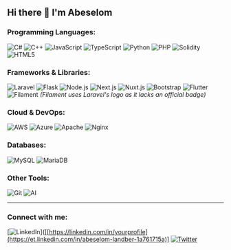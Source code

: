 ## Hi there 👋 I'm Abeselom 

<!--
**abisgit/abisgit** is a ✨ _special_ ✨ repository because its `README.md` (this file) appears on your GitHub profile.

Here are some ideas to get you started:

- 🔭 I’m currently working on ...
- 🌱 I’m currently learning ...
- 👯 I’m looking to collaborate on ...
- 🤔 I’m looking for help with ...
- 💬 Ask me about ...
- 📫 How to reach me: ...
- 😄 Pronouns: ...
- ⚡ Fun fact: ...
-->

### Programming Languages:
![C#](https://img.shields.io/badge/C%23-239120?logo=c-sharp&logoColor=white)
![C++](https://img.shields.io/badge/C%2B%2B-00599C?logo=c%2B%2B&logoColor=white)
![JavaScript](https://img.shields.io/badge/JavaScript-F7DF1E?logo=javascript&logoColor=black)
![TypeScript](https://img.shields.io/badge/TypeScript-3178C6?logo=typescript&logoColor=white)
![Python](https://img.shields.io/badge/Python-3776AB?logo=python&logoColor=white)
![PHP](https://img.shields.io/badge/PHP-777BB4?logo=php&logoColor=white)
![Solidity](https://img.shields.io/badge/Solidity-363636?logo=solidity&logoColor=white)
![HTML5](https://img.shields.io/badge/HTML5-E34F26?logo=html5&logoColor=white)

### Frameworks & Libraries:
![Laravel](https://img.shields.io/badge/Laravel-FF2D20?logo=laravel&logoColor=white)
![Flask](https://img.shields.io/badge/Flask-000000?logo=flask&logoColor=white)
![Node.js](https://img.shields.io/badge/Node.js-339933?logo=node.js&logoColor=white)
![Next.js](https://img.shields.io/badge/Next.js-000000?logo=next.js&logoColor=white)
![Nuxt.js](https://img.shields.io/badge/Nuxt.js-00DC82?logo=nuxt.js&logoColor=white)
![Bootstrap](https://img.shields.io/badge/Bootstrap-7952B3?logo=bootstrap&logoColor=white)
![Flutter](https://img.shields.io/badge/Flutter-02569B?logo=flutter&logoColor=white)
![Filament](https://img.shields.io/badge/Filament-FF5722?logo=laravel&logoColor=white) *(Filament uses Laravel's logo as it lacks an official badge)*

### Cloud & DevOps:
![AWS](https://img.shields.io/badge/AWS-232F3E?logo=amazon-aws&logoColor=white)
![Azure](https://img.shields.io/badge/Azure-0078D4?logo=microsoft-azure&logoColor=white)
![Apache](https://img.shields.io/badge/Apache-D22128?logo=apache&logoColor=white)
![Nginx](https://img.shields.io/badge/Nginx-009639?logo=nginx&logoColor=white)

### Databases:
![MySQL](https://img.shields.io/badge/MySQL-4479A1?logo=mysql&logoColor=white)
![MariaDB](https://img.shields.io/badge/MariaDB-003545?logo=mariadb&logoColor=white)

### Other Tools:
![Git](https://img.shields.io/badge/Git-F05032?logo=git&logoColor=white)
![AI](https://img.shields.io/badge/AI-FFD700?logo=openai&logoColor=black)

---

### Connect with me:
[![LinkedIn](https://img.shields.io/badge/LinkedIn-0077B5?logo=linkedin&logoColor=white)]([[https://linkedin.com/in/yourprofile](https://et.linkedin.com/in/abeselom-landber-1a761715a)]
[![Twitter](https://img.shields.io/badge/Twitter-1DA1F2?logo=twitter&logoColor=white)](https://twitter.com/yourprofile)
